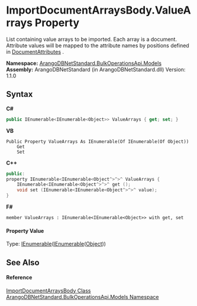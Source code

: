 # ImportDocumentArraysBody.ValueArrays Property 
 

List containing value arrays to be imported. Each array is a document. Attribute values will be mapped to the attribute names by positions defined in <a href="712d3197-6bd1-f24f-cc73-74bccaa2889b">DocumentAttributes</a> .

**Namespace:**&nbsp;<a href="d473710d-6fe8-202c-0831-2eca8af94baf">ArangoDBNetStandard.BulkOperationsApi.Models</a><br />**Assembly:**&nbsp;ArangoDBNetStandard (in ArangoDBNetStandard.dll) Version: 1.1.0

## Syntax

**C#**<br />
``` C#
public IEnumerable<IEnumerable<Object>> ValueArrays { get; set; }
```

**VB**<br />
``` VB
Public Property ValueArrays As IEnumerable(Of IEnumerable(Of Object))
	Get
	Set
```

**C++**<br />
``` C++
public:
property IEnumerable<IEnumerable<Object^>^>^ ValueArrays {
	IEnumerable<IEnumerable<Object^>^>^ get ();
	void set (IEnumerable<IEnumerable<Object^>^>^ value);
}
```

**F#**<br />
``` F#
member ValueArrays : IEnumerable<IEnumerable<Object>> with get, set

```


#### Property Value
Type: <a href="https://docs.microsoft.com/dotnet/api/system.collections.generic.ienumerable-1" target="_blank" rel="noopener noreferrer">IEnumerable</a>(<a href="https://docs.microsoft.com/dotnet/api/system.collections.generic.ienumerable-1" target="_blank" rel="noopener noreferrer">IEnumerable</a>(<a href="https://docs.microsoft.com/dotnet/api/system.object" target="_blank" rel="noopener noreferrer">Object</a>))

## See Also


#### Reference
<a href="8d1276a0-73c4-2ba3-5d0b-76b8efa0cf2c">ImportDocumentArraysBody Class</a><br /><a href="d473710d-6fe8-202c-0831-2eca8af94baf">ArangoDBNetStandard.BulkOperationsApi.Models Namespace</a><br />